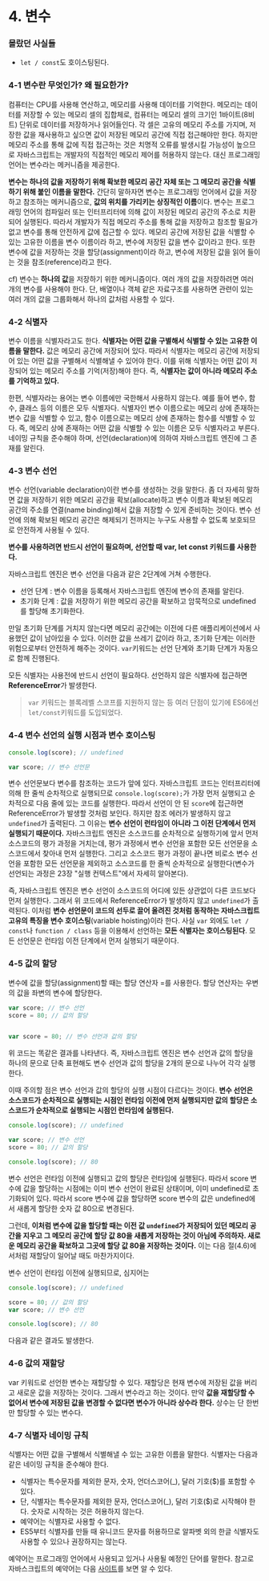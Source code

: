 # 4. 변수

### 몰랐던 사실들

- `let / const`도 호이스팅된다.



### 4-1 변수란 무엇인가? 왜 필요한가?

 컴퓨터는 CPU를 사용해 연산하고, 메모리를 사용해 데이터를 기억한다. 메모리는 데이터를 저장할 수 있는 메모리 셀의 집합체로, 컴퓨터는 메모리 셀의 크기인 1바이트(8비트) 단위로 데이터를 저장하거나 읽어들인다. 각 셀은 고유의 메모리 주소를 가지며, 저장한 값을 재사용하고 싶으면 값이 저장된 메모리 공간에 직접 접근해야만 한다. 하지만 메모리 주소를 통해 값에 직접 접근하는 것은 치명적 오류를 발생시킬 가능성이 높으므로 자바스크립트는 개발자의 직접적인 메모리 제어를 허용하지 않는다. 대신 프로그래밍 언어는 변수라는 메커니즘을 제공한다.

**변수는 하나의 값을 저장하기 위해 확보한 메모리 공간 자체 또는 그 메모리 공간을 식별하기 위해 붙인 이름을 말한다.** 간단히 말하자면 변수는 프로그래밍 언어에서 값을 저장하고 참조하는 메커니즘으로, **값의 위치를 가리키는 상징적인 이름**이다. 변수는 프로그래밍 언어의 컴파일러 또는 인터프리터에 의해 값이 저장된 메모리 공간의 주소로 치환되어 실행된다. 따라서 개발자가 직접 메모리 주소를 통해 값을 저장하고 참조할 필요가 없고 변수를 통해 안전하게 값에 접근할 수 있다. 메모리 공간에 저장된 값을 식별할 수 있는 고유한 이름을 변수 이름이라 하고, 변수에 저장된 값을 변수 값이라고 한다. 또한 변수에 값을 저장하는 것을 할당(assignment)이라 하고, 변수에 저장된 값을 읽어 들이는 것을 참조(reference)라고 한다.

 cf) 변수는 **하나의 값**을 저장하기 위한 메커니즘이다. 여러 개의 값을 저장하려면 여러 개의 변수를 사용해야 한다. 단, 배열이나 객체 같은 자료구조를 사용하면 관련이 있는 여러 개의 값을 그룹화해서 하나의 값처럼 사용할 수 있다.



### 4-2 식별자

 변수 이름을 식별자라고도 한다. **식별자는 어떤 값을 구별해서 식별할 수 있는 고유한 이름을 말한다.** 값은 메모리 공간에 저장되어 있다. 따라서 식별자는 메모리 공간에 저장되어 있는 어떤 값을 구별해서 식별해낼 수 있어야 한다. 이를 위해 식별자는 어떤 값이 저장되어 있는 메모리 주소를 기억(저장)해야 한다. 즉, **식별자는 값이 아니라 메모리 주소를 기억하고 있다.**

 한편, 식별자라는 용어는 변수 이름에만 국한해서 사용하지 않는다. 예를 들어 변수, 함수, 클래스 등의 이름은 모두 식별자다. 식별자인 변수 이름으로는 메모리 상에 존재하는 변수 값을 식별할 수 있고, 함수 이름으로는 메모리 상에 존재하는 함수를 식별할 수 있다. 즉, 메모리 상에 존재하는 어떤 값을 식별할 수 있는 이름은 모두 식별자라고 부른다. 네이밍 규칙을 준수해야 하며, 선언(declaration)에 의하여 자바스크립트 엔진에 그 존재를 알린다.



### 4-3 변수 선언

 변수 선언(variable declaration)이란 변수를 생성하는 것을 말한다. 좀 더 자세히 말하면 값을 저장하기 위한 메모리 공간을 확보(allocate)하고 변수 이름과 확보된 메모리 공간의 주소를 연결(name binding)해서 값을 저장할 수 있게 준비하는 것이다. 변수 선언에 의해 확보된 메모리 공간은 해제되기 전까지는 누구도 사용할 수 없도록 보호되므로 안전하게 사용될 수 있다.

**변수를 사용하려면 반드시 선언이 필요하며, 선언할 때 var, let const 키워드를 사용한다.**

자바스크립트 엔진은 변수 선언을 다음과 같은 2단계에 거쳐 수행한다.

- 선언 단계 : 변수 이름을 등록해서 자바스크립트 엔진에 변수의 존재를 알린다.
- 초기화 단계 : 값을 저장하기 위한 메모리 공간을 확보하고 암묵적으로 undefined를 할당해 초기화한다.

 만일 초기화 단계를 거치지 않는다면 메모리 공간에는 이전에 다른 애플리케이션에서 사용했던 값이 남아있을 수 있다. 이러한 값을 쓰레기 값이라 하고, 초기화 단계는 이러한 위험으로부터 안전하게 해주는 것이다. `var`키워드는 선언 단계와 초기화 단계가 자동으로 함께 진행된다.

 모든 식별자는 사용전에 반드시 선언이 필요하다. 선언하지 않은 식별자에 접근하면 **ReferenceError**가 발생한다.

> `var` 키워드는 블록레벨 스코프를 지원하지 않는 등 여러 단점이 있기에 ES6에선 `let/const`키워드를 도입되었다.



### 4-4 변수 선언의 실행 시점과 변수 호이스팅

```javascript
console.log(score); // undefined

var score; // 변수 선언문
```

 변수 선언문보다 변수를 참조하는 코드가 앞에 있다. 자바스크립트 코드는 인터프리터에 의해 한 줄씩 순차적으로 실행되므로 `console.log(score);`가 가장 먼저 실행되고 순차적으로 다음 줄에 있는 코드를 실행한다. 따라서 선언이 안 된 `score`에 접근하면 ReferenceError가 발생할 것처럼 보인다. 하지만 참조 에러가 발생하지 않고 `undefined`가 출력된다. 그 이유는 **변수 선언이 런타임이 아니라 그 이전 단계에서 먼저 실행되기 때문이다.** 자바스크립트 엔진은 소스코드를 순차적으로 실행하기에 앞서 먼저 소스코드의 평가 과정을 거치는데, 평가 과정에서 변수 선언을 포함한 모든 선언문을 소스코드에서 찾아내 먼저 실행한다. 그리고 소스코드 평가 과정이 끝나면 비로소 변수 선언을 포함한 모든 선언문을 제외하고 소스코드를 한  줄씩 순차적으로 실행한다(변수가 선언되는 과정은 23장 "실행 컨텍스트"에서 자세히 알아본다).

 즉, 자바스크립트 엔진은 변수 선언이 소스코드의 어디에 있든 상관없이 다른 코드보다 먼저 실행한다. 그래서 위 코드에서 ReferenceError가 발생하지 않고 `undefined`가 출력된다. 이처럼 **변수 선언문이 코드의 선두로 끌어 올려진 것처럼 동작하는 자바스크립트 고유의 특징을 변수 호이스팅**(variable hoisting)이라 한다. 사실 `var` 외에도 `let / const`나 `function / class` 등을 이용해서 선언하는 **모든 식별자는 호이스팅된다**. 모든 선언문은 런타임 이전 단계에서 먼저 실행되기 때문이다.



### 4-5 값의 할당

변수에 값을 할당(assignment)할 때는 할당 연산자 =를 사용한다. 할당 연산자는 우변의 값을 좌변의 변수에 할당한다.

```javascript
var score; // 변수 선언
score = 80; // 값의 할당


var score = 80; // 변수 선언과 값의 할당
```

위 코드는 똑같은 결과를 나타낸다. 즉, 자바스크립트 엔진은 변수 선언과 값의 할당을 하나의 문으로 단축 표현해도 변수 선언과 값의 할당을 2개의 문으로 나누어 각각 실행한다.

이때 주의할 점은 변수 선언과 값의 할당의 실행 시점이 다르다는 것이다. **변수 선언은 소스코드가 순차적으로 실행되는 시점인 런타임 이전에 먼저 실행되지만 값의 할당은 소스코드가 순차적으로 실행되는 시점인 런타임에 실행된다.**

```javascript
console.log(score); // undefined

var score; // 변수 선언
score = 80; // 값의 할당

console.log(score); // 80
```

변수 선언은 런타임 이전에 실행되고 값의 할당은 런타임에 실행된다. 따라서 score 변수에 값을 할당하는 시점에는 이미 변수 선언이 완료된 상태이며, 이미 undefined로 초기화되어 있다. 따라서 score 변수에 값을 할당하면 score 변수의 값은 undefined에서 새롭게 할당한 숫자 값 80으로 변경된다. 

 그런데, **이처럼 변수에 값을 할당할 때는 이전 값 `undefined`가 저장되어 있던 메모리 공간을 지우고 그 메모리 공간에 할당 값 80을 새롭게 저장하는 것이 아님에 주의하자. 새로운 메모리 공간을 확보하고 그곳에 할당 값 80을 저장하는 것이다.** 이는 다음 절(4.6)에서처럼 재할당이 일어날 때도 마찬가지이다. 



변수 선언이 런타임 이전에 실행되므로, 심지어는

```javascript
console.log(score); // undefined

score = 80; // 값의 할당
var score; // 변수 선언

console.log(score); // 80
```

다음과 같은 결과도 발생한다.



### 4-6 값의 재할당

 var 키워드로 선언한 변수는 재할당할 수 있다. 재할당은 현재 변수에 저장된 값을 버리고 새로운 값을 저장하는 것이다. 그래서 변수라고 하는 것이다. 만약 **값을 재할당할 수 없어서 변수에 저장된 값을 변경할 수 없다면 변수가 아니라 상수라 한다.** 상수는 단 한번만 할당할 수 있는 변수다.



### 4-7 식별자 네이밍 규칙

식별자는 어떤 값을 구별해서 식별해낼 수 있는 고유한 이름을 말한다. 식별자는 다음과 같은 네이밍 규칙을 준수해야 한다.

- 식별자는 특수문자를 제외한 문자, 숫자, 언더스코어(_), 달러 기호($)를 포함할 수 있다.
- 단, 식별자는 특수문자를 제외한 문자, 언더스코어(_), 달러 기호($)로 시작해야 한다. 숫자로 시작하는 것은 허용하지 않는다.
- 예약어는 식별자로 사용할 수 없다.
- ES5부터 식별자를 만들 때 유니코드 문자를 허용하므로 알파벳 외의 한글 식별자도 사용할 수 있으나 권장하지는 않는다.

예약어는 프로그래밍 언어에서 사용되고 있거나 사용될 예정인 단어를 말한다. 참고로 자바스크립트의 예약어는 다음 [사이트](http://www.w3bai.com/ko/js/js_reserved.html)를 보면 알 수 있다.

